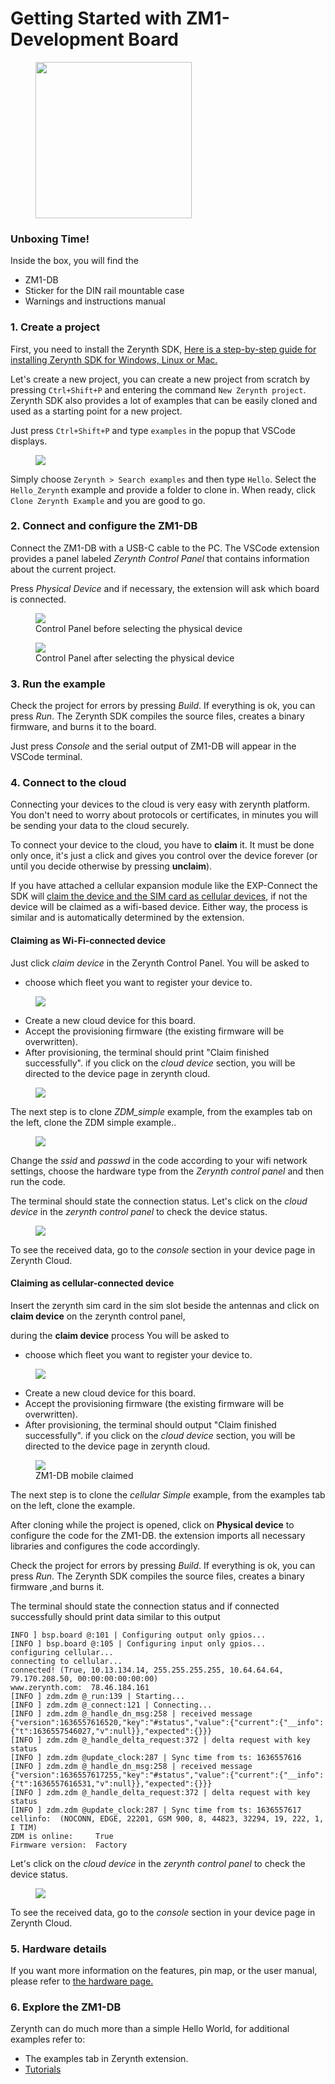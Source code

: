 # **Getting Started with ZM1-Development Board**

<figure>
  <a data-fancybox="gallery" href="../img/zm1-db.png">
  <img src="../img/zm1-db.png"width="250" />
  </a>
</figure>


### **Unboxing Time!**

Inside the box, you will find the 

*  ZM1-DB
*  Sticker for the DIN rail mountable case
*  Warnings and instructions manual


### **1. Create a project**


First, you need to install the Zerynth SDK, [Here is a step-by-step guide for installing Zerynth SDK for Windows, Linux or Mac.](sdk_guide.md)

Let's create a new project, you can create a new project from scratch by pressing `Ctrl+Shift+P` and entering the command `New Zerynth project`.
Zerynth SDK also provides a lot of examples that can be easily cloned and used as a starting point for a new project.

Just press `Ctrl+Shift+P` and type `examples` in the popup that VSCode displays.

<figure>
  <a data-fancybox="gallery" href="../img/example.jpg">
  <img src="../img/example.jpg" />
  </a>
</figure>

Simply choose `Zerynth > Search examples` and then type `Hello`. Select the `Hello_Zerynth` example and provide a folder to clone in. When ready, click `Clone Zerynth Example` and you are good to go.

### **2. Connect and configure the ZM1-DB**

Connect the ZM1-DB with a USB-C cable to the PC. The VSCode extension provides a panel labeled *Zerynth Control Panel* that contains information about the current project.

Press *Physical Device* and if necessary, the extension will ask which board is connected.

<figure>
  <a data-fancybox="gallery" href="../img/control_panel_no_device.jpg">
  <img src="../img/control_panel_no_device.jpg" />
  </a>
  <figcaption>Control Panel before selecting the physical device</figcaption>
</figure>

<figure>
  <a data-fancybox="gallery" href="../img/control_panel_with_device.jpg">
  <img src="../img/control_panel_with_device.jpg" />
  </a>
  <figcaption>Control Panel after selecting the physical device</figcaption>
</figure>

### **3. Run the example**

Check the project for errors by pressing *Build*. If everything is ok, you can press *Run*. The Zerynth SDK compiles the source files, creates a binary firmware, and burns it to the board.

Just press *Console* and the serial output of ZM1-DB will appear in the VSCode terminal.

### **4. Connect to the cloud**

Connecting your devices to the cloud is very easy with zerynth platform. You don't need to worry about protocols or certificates, in minutes you will be sending your data to the cloud securely.

To connect your device to the cloud, you have to **claim** it. It must be done only once, it's just a click and gives you control over the device forever (or until you decide otherwise by pressing **unclaim**).

If you have attached a cellular expansion module like the EXP-Connect the SDK will [claim the device and the SIM card as cellular devices](#claiming-as-cellular-connected-device), if not the device will be claimed as a wifi-based device.
Either way, the process is similar and is automatically determined by the extension.

#### Claiming as Wi-Fi-connected device
Just click *claim device* in the Zerynth Control Panel. You will be asked to 

*  choose which fleet you want to register your device to.

<figure>
  <a data-fancybox="gallery" href="../img/provision1.jpg">
  <img src="../img/provision1.jpg" />
  </a>
</figure>

*  Create a new cloud device for this board.
*  Accept the provisioning firmware (the existing firmware will be overwritten).
*  After provisioning, the terminal should print "Claim finished successfully".
if you click on the *cloud device* section, you will be directed to the device page in zerynth cloud.

<figure>
  <a data-fancybox="gallery" href="../img/after_prov.jpg">
  <img src="../img/after_prov.jpg" />
  </a>
</figure>

The next step is to clone *ZDM_simple* example, from the examples tab on the left, clone the ZDM simple example..
<figure>
  <a data-fancybox="gallery" href="../img/zdm_simple.jpg">
  <img src="../img/zdm_simple.jpg" />
  </a>
</figure>

Change the *ssid* and *passwd* in the code according to your wifi network settings, choose the hardware type from the *Zerynth control panel* and then run the code. 

The terminal should state the connection status.
Let's click on the *cloud device* in the *zerynth control panel* to check the device status.

<figure>
  <a data-fancybox="gallery" href="../img/after_connection.jpg">
  <img src="../img/after_connection.jpg" />
  </a>
</figure>

To see the received data, go to the *console* section in your device page in Zerynth Cloud.

#### Claiming as cellular-connected device

Insert the zerynth sim card in the sim slot beside the antennas and click on **claim device** on the zerynth control panel, 

during the **claim device** process You will be asked to 

*  choose which fleet you want to register your device to.

<figure>
  <a data-fancybox="gallery" href="../img/provision1.jpg">
  <img src="../img/provision1.jpg" />
  </a>
</figure>

*  Create a new cloud device for this board.
*  Accept the provisioning firmware (the existing firmware will be overwritten).
*  After provisioning, the terminal should output "Claim finished successfully".
if you click on the *cloud device* section, you will be directed to the device page in zerynth cloud.

<figure>
  <a data-fancybox="gallery" href="../img/after_prov_zm1-dd_cellular.jpg">
  <img src="../img/after_prov_zm1-dd_cellular.jpg" />
  </a>
  <figcaption>ZM1-DB mobile claimed</figcaption>
</figure>

The next step is to clone the *cellular Simple* example, from the examples tab on the left, clone the example.


After cloning while the project is opened, click on **Physical device** to configure the code for the ZM1-DB.
the extension imports all necessary libraries and configures the code accordingly.

Check the project for errors by pressing *Build*. If everything is ok, you can press *Run*. The Zerynth SDK compiles the source files, creates a binary firmware ,and burns it.

The terminal should state the connection status and if connected successfully should print data similar to this output

```
INFO ] bsp.board @:101 | Configuring output only gpios...
[INFO ] bsp.board @:105 | Configuring input only gpios...
configuring cellular...
connecting to cellular...
connected! (True, 10.13.134.14, 255.255.255.255, 10.64.64.64, 79.170.208.50, 00:00:00:00:00:00)
www.zerynth.com:  78.46.184.161
[INFO ] zdm.zdm @_run:139 | Starting...
[INFO ] zdm.zdm @_connect:121 | Connecting...
[INFO ] zdm.zdm @_handle_dn_msg:258 | received message {"version":1636557616520,"key":"#status","value":{"current":{"__info":{"t":1636557546027,"v":null}},"expected":{}}}
[INFO ] zdm.zdm @_handle_delta_request:372 | delta request with key status
[INFO ] zdm.zdm @update_clock:287 | Sync time from ts: 1636557616
[INFO ] zdm.zdm @_handle_dn_msg:258 | received message {"version":1636557617255,"key":"#status","value":{"current":{"__info":{"t":1636557616531,"v":null}},"expected":{}}}
[INFO ] zdm.zdm @_handle_delta_request:372 | delta request with key status
[INFO ] zdm.zdm @update_clock:287 | Sync time from ts: 1636557617
cellinfo:  (NOCONN, EDGE, 22201, GSM 900, 8, 44823, 32294, 19, 222, 1, I TIM)
ZDM is online:     True
Firmware version:  Factory
```
Let's click on the *cloud device* in the *zerynth control panel* to check the device status.

<figure>
  <a data-fancybox="gallery" href="../img/Zm1-DB_cloud.jpg">
  <img src="../img/Zm1-DB_cloud.jpg" />
  </a>
</figure>

To see the received data, go to the *console* section in your device page in Zerynth Cloud.

### **5. Hardware details**

If you want more information on the features, pin map, or the user manual, please refer to [the hardware page.](../../hardware/ZM1-Development-Board/)

### **6. Explore the ZM1-DB**

Zerynth can do much more than a simple Hello World, for additional examples refer to:

- The examples tab in Zerynth extension.
- [Tutorials](../tutorials/index.md)

